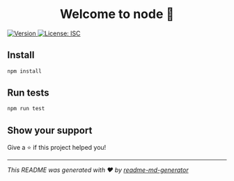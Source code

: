 <h1 align="center">Welcome to node 👋</h1>
<p>
  <a href="https://www.npmjs.com/package/node" target="_blank">
    <img alt="Version" src="https://img.shields.io/npm/v/node.svg">
  </a>
  <a href="#" target="_blank">
    <img alt="License: ISC" src="https://img.shields.io/badge/License-ISC-yellow.svg" />
  </a>
</p>

## Install

```sh
npm install
```

## Run tests

```sh
npm run test
```

## Show your support

Give a ⭐️ if this project helped you!

***
_This README was generated with ❤️ by [readme-md-generator](https://github.com/kefranabg/readme-md-generator)_